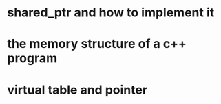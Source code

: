 # shared_ptr and how to implement it

# the memory structure of a c++ program

# virtual table and pointer

